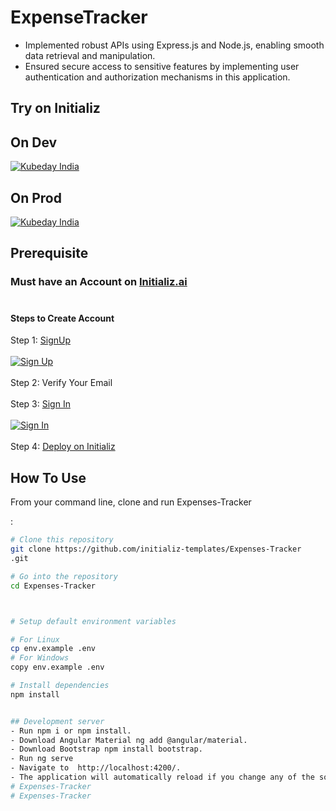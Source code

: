 # ExpenseTracker
- Implemented robust APIs using Express.js and Node.js, enabling smooth data retrieval and manipulation.
- Ensured secure access to sensitive features by implementing user authentication and authorization mechanisms in this application.

## Try on Initializ

## On Dev 
[![Kubeday India](https://res.cloudinary.com/daosik5yi/image/upload/f_auto,q_auto/pntsnjpa1sxbc2d02q9n)](https://console.dev.initializ.ai/create-app/?clone=https://github.com/initializ-templates/Expenses-Tracker&repo_name=Expenses-Tracker&description=♾%20Expenses-Tracker%20=%20Implemented%20robust%20APIs%20using%20Express.js%20and%20Node.js,%20enabling%20smooth%20data%20retrieval%20and%20manipulation.%20&github=true)

## On Prod 
[![Kubeday India](https://res.cloudinary.com/daosik5yi/image/upload/f_auto,q_auto/pntsnjpa1sxbc2d02q9n)](https://console.initializ.ai/create-app/?clone=https://github.com/initializ-templates/Expenses-Tracker&repo_name=Expenses-Tracker&description=♾%20Expenses-Tracker&description=♾%20Expenses-Tracker%20=%20Implemented%20robust%20APIs%20using%20Express.js%20and%20Node.js,%20enabling%20smooth%20data%20retrieval%20and%20manipulation.%20&github=true)

## Prerequisite 
### Must have an Account on [Initializ.ai](https://console.initializ.ai/register/)<br><br>

#### Steps to Create Account
 Step 1: [SignUp](https://console.initializ.ai/register/) <br>
 <br>[![Sign Up](https://res.cloudinary.com/dd4xje8fc/image/upload/v1717773727/image_1_eaxyhp.png)](https://console.initializ.ai/register/)<br><br>
 Step 2: Verify Your Email<br><br>
 Step 3: [Sign In](https://console.initializ.ai/login/) <br><br>[![Sign In](https://res.cloudinary.com/dd4xje8fc/image/upload/v1717773726/image_2_pi56ah.png)](https://console.initializ.ai/login/)<br><br>
 Step 4: [Deploy on Initializ](https://console.initializ.ai/create-app/?clone=https://github.com/initializ-templates/Expenses-Tracker&repo_name=Expenses-Tracker&description=♾%20Expenses-Tracker&description=♾%20Expenses-Tracker%20=%20Implemented%20robust%20APIs%20using%20Express.js%20and%20Node.js,%20enabling%20smooth%20data%20retrieval%20and%20manipulation.%20&github=true)


## How To Use 

From your command line, clone and run Expenses-Tracker

:

```bash
# Clone this repository
git clone https://github.com/initializ-templates/Expenses-Tracker
.git

# Go into the repository
cd Expenses-Tracker



# Setup default environment variables

# For Linux
cp env.example .env
# For Windows
copy env.example .env

# Install dependencies
npm install


## Development server
- Run npm i or npm install.
- Download Angular Material ng add @angular/material.
- Download Bootstrap npm install bootstrap.
- Run ng serve
- Navigate to  http://localhost:4200/.
- The application will automatically reload if you change any of the source files.
# Expenses-Tracker
# Expenses-Tracker
